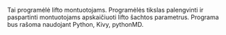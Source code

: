 Tai programėlė lifto montuotojams. Programėlės tikslas palengvinti ir paspartinti montuotojams apskaičiuoti lifto šachtos parametrus. 
Programa bus rašoma naudojant Python, Kivy, pythonMD.
